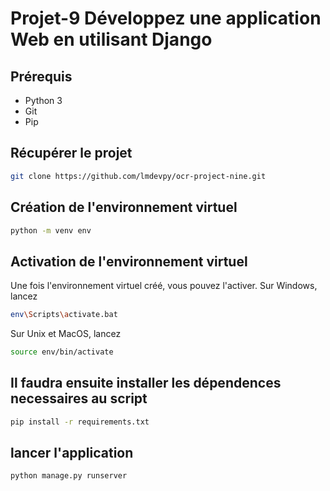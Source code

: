 # Projet-9 Développez une application Web en utilisant Django

## Prérequis
- Python 3
- Git
- Pip

## Récupérer le projet 
```sh
git clone https://github.com/lmdevpy/ocr-project-nine.git
```

## Création de l'environnement virtuel

```sh
python -m venv env
```

## Activation de l'environnement virtuel

Une fois l'environnement virtuel créé, vous pouvez l'activer.
Sur Windows, lancez 
```sh
env\Scripts\activate.bat
```
Sur Unix et MacOS, lancez 
```sh
source env/bin/activate
```

## Il faudra ensuite installer les dépendences necessaires au script
```sh
pip install -r requirements.txt
```

## lancer l'application
```sh
python manage.py runserver
```